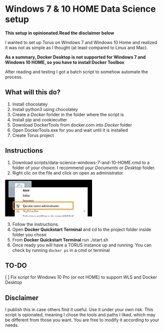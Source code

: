 # Windows 7 & 10 HOME Data Science setup

**This setup in opinionated.Read the disclaimer below**

I wanted to set up Torus on Windows 7 and Windows 10 Home and realized it was not as simple as I thought (at least compared to Linux and Mac).

**As a summary, Docker Desktop is not supported for Windows 7 and Windows 10 HOME, so you have to install Docker Toolbox**

After reading and testing I got a batch script to somehow automate the process. 

## What will this do?
1. Install chocolatey
2. Install python3 using chocolatey
3. Create a _Docker_ forlder in the folder where the script is
4. Install pip and cookiecutter
4. Download DockerTools from docker.com into _Docker_ folder
5. Open DockerTools.exe for you and wait until it is installed
6. Create Torus project

## Instructions

1. Download scripts/data-science-windows-7-and-10-HOME.cmd to a folder of your choice. I recommend your _Documents_ or _Desktop_ folder.
2. Right clic on the file and click on open as administrator

![](open-as-admin.jpg)

3. Follow the instructions.
4. Open **Docker Quickstart Terminal** and cd to the project folder inside folder you chose
5. From **Docker Quickstart Terminal** run ./start.sh
6. Once ready you will have a TORUS instance up and running. You can check by running `docker ps` in a cmd or terminal

## TO-DO
[ ] Fix script for Windows 10 Pro (or not HOME) to support WLS and Docker Desktop

## Disclaimer
I publish this in case others find it useful. Use it under your own risk. This script is opionated, meaning I chose the tools and paths I liked, which may be different from those you want. You are free to modify it according to your needs.
